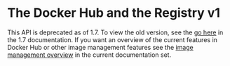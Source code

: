 <!--[metadata]>
+++
title = "The Docker Hub and the Registry v1"
description = "Documentation for docker Registry and Registry API"
keywords = ["docker, registry, api,  hub"]
[menu.engine]
parent="smn_hub_ref"
+++
<![end-metadata]-->

# The Docker Hub and the Registry v1

This API is deprecated as of 1.7. To view the old version, see the [go
here](hub_registry_spec.md) in
the 1.7 documentation. If you want an overview of the current features in
Docker Hub or other image management features see the [image management
overview](../../userguide/image_management.md) in the current documentation set.